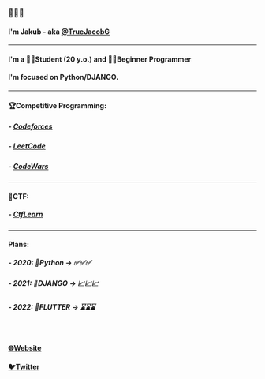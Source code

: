 ### 👋👋👋
#### I'm Jakub - aka [@TrueJacobG][twitter]

---

#### I'm a 👨‍🎓Student (20 y.o.) and 👨‍💻Beginner Programmer
#### I'm focused on Python/DJANGO.

---

#### 🏆Competitive Programming:
##### - [Codeforces][codeforces-website]
##### - [LeetCode][leetcode-website]
##### - [CodeWars][codewars-website]

---

#### 🚩CTF:
##### - [CtfLearn][ctflearn-website]

---

#### Plans:
##### - 2020: 🐍Python -> ✅✅✅
##### - 2021: 🤠DJANGO -> 📈📈📈
##### - 2022: 📱FLUTTER -> ⌛⌛⌛

</br>

#### [🌐Website][website]
#### [🐦Twitter][twitter]


[website]: https://truejacobg.github.io/WEB/
[twitter]: https://twitter.com/TrueJacobG
[codeforces-website]: https://codeforces.com/profile/TrueJacobG
[leetcode-website]: https://leetcode.com/TrueJacobG/
[codewars-website]: https://www.codewars.com/users/TrueJacobG
[ctflearn-website]: https://ctflearn.com/user/TrueJacobG
